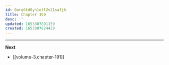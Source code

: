 ```yaml
---
id: 0arq6td8yh1etl2v21safjh
title: Chapter 190
desc: ''
updated: 1653807891159
created: 1653807824429
---
```




____

**Next**
* [[volume-3.chapter-191]]